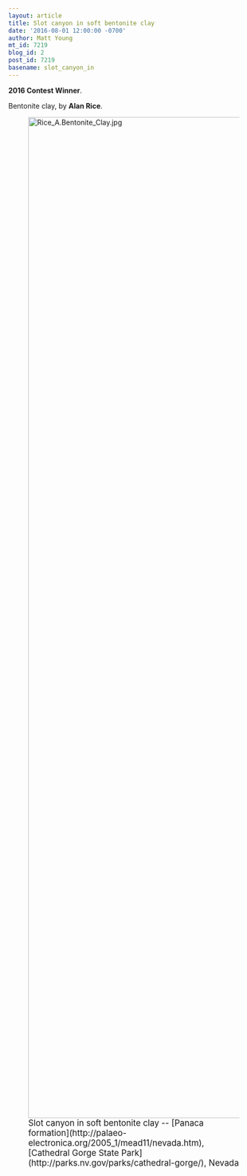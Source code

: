 ```yaml
---
layout: article
title: Slot canyon in soft bentonite clay
date: '2016-08-01 12:00:00 -0700'
author: Matt Young
mt_id: 7219
blog_id: 2
post_id: 7219
basename: slot_canyon_in
---
```

**2016 Contest Winner**.

Bentonite clay, by **Alan Rice**.

<figure>
<img src="/PT/uploads/2016/Rice_A.Bentonite_Clay.jpg" alt="Rice_A.Bentonite_Clay.jpg" width="600" height="2006" />
<figcaption markdown="span">
<big>Slot canyon in soft bentonite clay -- [Panaca formation](http://palaeo-electronica.org/2005_1/mead11/nevada.htm), [Cathedral Gorge State Park](http://parks.nv.gov/parks/cathedral-gorge/), Nevada</big>

</figcaption>
</figure>
